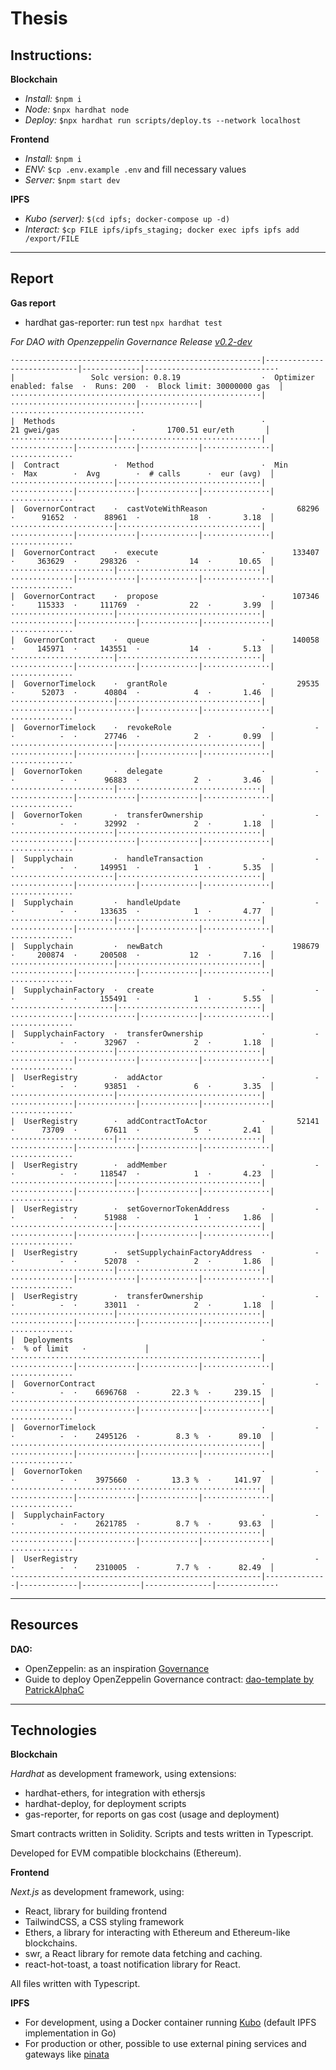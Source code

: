 # Thesis

## Instructions:

**Blockchain**

- _Install:_ `$npm i`
- _Node:_ `$npx hardhat node`
- _Deploy:_ `$npx hardhat run scripts/deploy.ts --network localhost`

**Frontend**

- _Install:_ `$npm i`
- _ENV:_ `$cp .env.example .env` and fill necessary values
- _Server:_ `$npm start dev`

**IPFS**

- _Kubo (server):_ `$(cd ipfs; docker-compose up -d)`
- _Interact:_ `$cp FILE ipfs/ipfs_staging; docker exec ipfs ipfs add /export/FILE`

---

## Report

**Gas report**

- hardhat gas-reporter: run test `npx hardhat test`

*For DAO with Openzeppelin Governance Release [v0.2-dev](http://github.com/DuBento/Thesis/releases/tag/v0.2-dev)*

```
·-------------------------------------------------------|----------------------------|-------------|-----------------------------·
|                 Solc version: 0.8.19                  ·  Optimizer enabled: false  ·  Runs: 200  ·  Block limit: 30000000 gas  │
························································|····························|·············|······························
|  Methods                                              ·               21 gwei/gas                ·       1700.51 eur/eth       │
·······················|································|··············|·············|·············|···············|··············
|  Contract            ·  Method                        ·  Min         ·  Max        ·  Avg        ·  # calls      ·  eur (avg)  │
·······················|································|··············|·············|·············|···············|··············
|  GovernorContract    ·  castVoteWithReason            ·       68296  ·      91652  ·      88961  ·           18  ·       3.18  │
·······················|································|··············|·············|·············|···············|··············
|  GovernorContract    ·  execute                       ·      133407  ·     363629  ·     298326  ·           14  ·      10.65  │
·······················|································|··············|·············|·············|···············|··············
|  GovernorContract    ·  propose                       ·      107346  ·     115333  ·     111769  ·           22  ·       3.99  │
·······················|································|··············|·············|·············|···············|··············
|  GovernorContract    ·  queue                         ·      140058  ·     145971  ·     143551  ·           14  ·       5.13  │
·······················|································|··············|·············|·············|···············|··············
|  GovernorTimelock    ·  grantRole                     ·       29535  ·      52073  ·      40804  ·            4  ·       1.46  │
·······················|································|··············|·············|·············|···············|··············
|  GovernorTimelock    ·  revokeRole                    ·           -  ·          -  ·      27746  ·            2  ·       0.99  │
·······················|································|··············|·············|·············|···············|··············
|  GovernorToken       ·  delegate                      ·           -  ·          -  ·      96883  ·            2  ·       3.46  │
·······················|································|··············|·············|·············|···············|··············
|  GovernorToken       ·  transferOwnership             ·           -  ·          -  ·      32992  ·            2  ·       1.18  │
·······················|································|··············|·············|·············|···············|··············
|  Supplychain         ·  handleTransaction             ·           -  ·          -  ·     149951  ·            1  ·       5.35  │
·······················|································|··············|·············|·············|···············|··············
|  Supplychain         ·  handleUpdate                  ·           -  ·          -  ·     133635  ·            1  ·       4.77  │
·······················|································|··············|·············|·············|···············|··············
|  Supplychain         ·  newBatch                      ·      198679  ·     200874  ·     200508  ·           12  ·       7.16  │
·······················|································|··············|·············|·············|···············|··············
|  SupplychainFactory  ·  create                        ·           -  ·          -  ·     155491  ·            1  ·       5.55  │
·······················|································|··············|·············|·············|···············|··············
|  SupplychainFactory  ·  transferOwnership             ·           -  ·          -  ·      32967  ·            2  ·       1.18  │
·······················|································|··············|·············|·············|···············|··············
|  UserRegistry        ·  addActor                      ·           -  ·          -  ·      93851  ·            6  ·       3.35  │
·······················|································|··············|·············|·············|···············|··············
|  UserRegistry        ·  addContractToActor            ·       52141  ·      73709  ·      67611  ·            5  ·       2.41  │
·······················|································|··············|·············|·············|···············|··············
|  UserRegistry        ·  addMember                     ·           -  ·          -  ·     118547  ·            1  ·       4.23  │
·······················|································|··············|·············|·············|···············|··············
|  UserRegistry        ·  setGovernorTokenAddress       ·           -  ·          -  ·      51988  ·            1  ·       1.86  │
·······················|································|··············|·············|·············|···············|··············
|  UserRegistry        ·  setSupplychainFactoryAddress  ·           -  ·          -  ·      52078  ·            2  ·       1.86  │
·······················|································|··············|·············|·············|···············|··············
|  UserRegistry        ·  transferOwnership             ·           -  ·          -  ·      33011  ·            2  ·       1.18  │
·······················|································|··············|·············|·············|···············|··············
|  Deployments                                          ·                                          ·  % of limit   ·             │
························································|··············|·············|·············|···············|··············
|  GovernorContract                                     ·           -  ·          -  ·    6696768  ·       22.3 %  ·     239.15  │
························································|··············|·············|·············|···············|··············
|  GovernorTimelock                                     ·           -  ·          -  ·    2495126  ·        8.3 %  ·      89.10  │
························································|··············|·············|·············|···············|··············
|  GovernorToken                                        ·           -  ·          -  ·    3975660  ·       13.3 %  ·     141.97  │
························································|··············|·············|·············|···············|··············
|  SupplychainFactory                                   ·           -  ·          -  ·    2621785  ·        8.7 %  ·      93.63  │
························································|··············|·············|·············|···············|··············
|  UserRegistry                                         ·           -  ·          -  ·    2310005  ·        7.7 %  ·      82.49  │
·-------------------------------------------------------|--------------|-------------|-------------|---------------|-------------·
```

---

## Resources

**DAO:**

- OpenZeppelin: as an inspiration [Governance](https://docs.openzeppelin.com/contracts/4.x/governance)
- Guide to deploy OpenZeppelin Governance contract: [dao-template by PatrickAlphaC](https://github.com/PatrickAlphaC/dao-template)

---

## Technologies

**Blockchain**

_Hardhat_ as development framework, using extensions:
- hardhat-ethers, for integration with ethersjs
- hardhat-deploy, for deployment scripts
- gas-reporter, for reports on gas cost (usage and deployment)

Smart contracts written in Solidity.
Scripts and tests written in Typescript.

Developed for EVM compatible blockchains (Ethereum).

**Frontend**

_Next.js_ as development framework, using:
- React, library for building frontend
- TailwindCSS, a CSS styling framework
- Ethers, a library for interacting with Ethereum and Ethereum-like blockchains.
- swr, a React library for remote data fetching and caching.
- react-hot-toast, a toast notification library for React. 

All files written with Typescript.

**IPFS**

- For development, using a Docker container running [Kubo](https://hub.docker.com/r/ipfs/kubo/) (default IPFS implementation in Go)
- For production or other, possible to use external pining services and gateways like [pinata](https://www.pinata.cloud/) 
